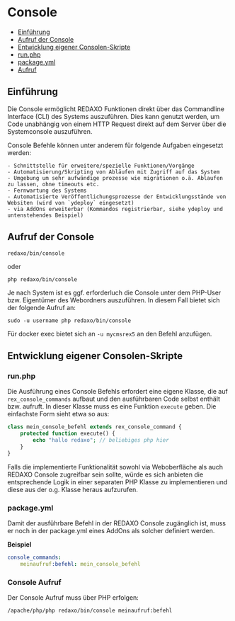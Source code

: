 # Console

- [Einführung](#einfuehrung)
- [Aufruf der Console](#aufruf)
- [Entwicklung eigener Consolen-Skripte](#dev)
 - [run.php](#run)
 - [package.yml](#package)
 - [Aufruf](#console)

<a name="einfuehrung"></a>
## Einführung

Die Console ermöglicht REDAXO Funktionen direkt über das Commandline Interface (CLI) des Systems auszuführen. Dies kann genutzt werden, um Code unabhängig von einem HTTP Request direkt auf dem Server über die Systemconsole auszuführen.

Console Befehle können unter anderem für folgende Aufgaben eingesetzt werden:

	- Schnittstelle für erweitere/spezielle Funktionen/Vorgänge
	- Automatisierung/Skripting von Abläufen mit Zugriff auf das System
	- Umgebung um sehr aufwändige prozesse wie migrationen o.ä. Ablaufen zu lassen, ohne timeouts etc.
	- Fernwartung des Systems
	- Automatisierte Veröffentlichungsprozesse der Entwicklungsstände von Websiten (wird von `ydeploy` eingesetzt)
	- via AddOns erweiterbar (Kommandos registrierbar, siehe ydeploy und untenstehendes Beispiel)

<a name="aufruf"></a>
## Aufruf der Console

`redaxo/bin/console`

oder

`php redaxo/bin/console`

Je nach System ist es ggf.  erforderluch die Console unter dem  PHP-User bzw. Eigentümer des Webordners auszuführen. In diesem Fall bietet sich der folgende Aufruf an: 

`sudo -u username php redaxo/bin/console`

Für docker exec bietet sich an `-u mycmsrex5` an den Befehl anzufügen.  

<a name="dev"></a>
## Entwicklung eigener Consolen-Skripte

<a name="run"></a>
### run.php

Die Ausführung eines Console Befehls erfordert eine eigene Klasse, die auf `rex_console_commands` aufbaut und den ausführbaren Code selbst enthält bzw. aufruft. In dieser Klasse muss es eine Funktion `execute` geben. Die einfachste Form sieht etwa so aus:

```php
class mein_console_befehl extends rex_console_command {
    protected function execute() {
        echo "hallo redaxo"; // beliebiges php hier
    }
}
```

Falls die implementierte Funktionalität sowohl via Weboberfläche als auch REDAXO Console zugreifbar sein sollte, würde es sich anbieten die entsprechende Logik in einer separaten PHP Klasse zu implementieren und diese aus der o.g. Klasse heraus aufzurufen.

<a name="package"></a>
### package.yml

Damit der ausführbare Befehl in der REDAXO Console zugänglich ist, muss er noch in der package.yml eines AddOns als solcher definiert werden.

**Beispiel**

```yml
console_commands:
    meinaufruf:befehl: mein_console_befehl
```

<a name="console"></a>
### Console Aufruf

Der Console Aufruf muss über PHP erfolgen:

```
/apache/php/php redaxo/bin/console meinaufruf:befehl
```
